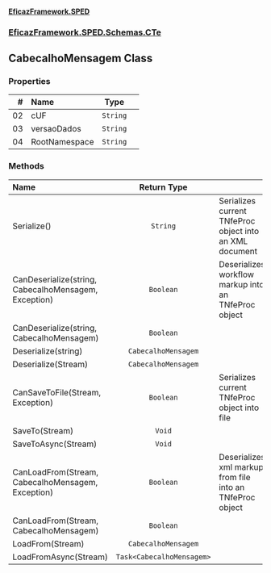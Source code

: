 #### [EficazFramework.SPED](EficazFrameworkSPED.md 'EficazFramework SPED')
### [EficazFramework.SPED.Schemas.CTe](EficazFramework.SPED.Schemas.CTe.md 'EficazFramework.SPED.Schemas.CTe')

## CabecalhoMensagem Class
### Properties

| # | Name | Type | |
| ---: | :--- | :---: | :--- |
| 02 | cUF | `String` |  |
| 03 | versaoDados | `String` |  |
| 04 | RootNamespace | `String` |  |
### Methods

| Name | Return Type | |
| :--- | :---: | :--- |
| Serialize() | `String` | Serializes current TNfeProc object into an XML document |
| CanDeserialize(string, CabecalhoMensagem, Exception) | `Boolean` | Deserializes workflow markup into an TNfeProc object |
| CanDeserialize(string, CabecalhoMensagem) | `Boolean` |  |
| Deserialize(string) | `CabecalhoMensagem` |  |
| Deserialize(Stream) | `CabecalhoMensagem` |  |
| CanSaveToFile(Stream, Exception) | `Boolean` | Serializes current TNfeProc object into file |
| SaveTo(Stream) | `Void` |  |
| SaveToAsync(Stream) | `Void` |  |
| CanLoadFrom(Stream, CabecalhoMensagem, Exception) | `Boolean` | Deserializes xml markup from file into an TNfeProc object |
| CanLoadFrom(Stream, CabecalhoMensagem) | `Boolean` |  |
| LoadFrom(Stream) | `CabecalhoMensagem` |  |
| LoadFromAsync(Stream) | `Task<CabecalhoMensagem>` |  |
